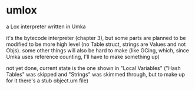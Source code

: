 # umlox
a Lox interpreter written in Umka

it's the bytecode interpreter (chapter 3), but some parts are planned to
be modified to be more high level (no Table struct, strings are Values and not Objs).
some other things will also be hard to make (like GCing, which, since Umka uses reference
counting, I'll have to make something up)

not yet done, current state is the one shown in "Local Variables" ("Hash Tables" was skipped and "Strings"
was skimmed through, but to make up for it there's a stub object.um file)

